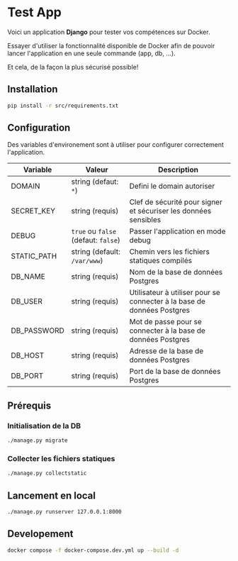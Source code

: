 # Test App

Voici un application **Django** pour tester vos compétences sur Docker.

Essayer d'utiliser la fonctionnalité disponible de Docker afin de pouvoir lancer l'application en une seule commande (app, db, ...).

Et cela, de la façon la plus sécurisé possible!

## Installation

```bash
pip install -r src/requirements.txt
```

## Configuration

Des variables d'environement sont à utiliser pour configurer correctement l'application.

| Variable    | Valeur                              | Description                                                            |
| ----------- | ----------------------------------- | ---------------------------------------------------------------------- |
| DOMAIN      | string (defaut: `*`)                | Defini le domain autoriser                                             |
| SECRET_KEY  | string (requis)                     | Clef de sécurité pour signer et sécuriser les données sensibles        |
| DEBUG       | `true` ou `false` (defaut: `false`) | Passer l'application en mode debug                                     |
| STATIC_PATH | string (default: `/var/www`)        | Chemin vers les fichiers statiques compilés                            |
| DB_NAME     | string (requis)                     | Nom de la base de données Postgres                                     |
| DB_USER     | string (requis)                     | Utilisateur à utiliser pour se connecter à la base de données Postgres |
| DB_PASSWORD | string (requis)                     | Mot de passe pour se connecter à la base de données Postgres           |
| DB_HOST     | string (requis)                     | Adresse de la base de données Postgres                                 |
| DB_PORT     | string (requis)                     | Port de la base de données Postgres                                    |

## Prérequis

### Initialisation de la DB

```bash
./manage.py migrate
```

### Collecter les fichiers statiques

```bash
./manage.py collectstatic
```

## Lancement en local

```bash
./manage.py runserver 127.0.0.1:8000
```


## Developement

```bash
docker compose -f docker-compose.dev.yml up --build -d
```
